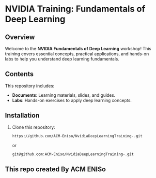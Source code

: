 # NVIDIA Training: Fundamentals of Deep Learning

## Overview
Welcome to the **NVIDIA Fundamentals of Deep Learning** workshop! This training covers essential concepts, practical applications, and hands-on labs to help you understand deep learning fundamentals.

## Contents
This repository includes:
- **Documents**: Learning materials, slides, and guides.
- **Labs**: Hands-on exercises to apply deep learning concepts.


## Installation
1. Clone this repository:
   ```bash
   https://github.com/ACM-Eniso/NvidiaDeepLearningTraining-.git
    ```
   or
   ```bash
   git@github.com:ACM-Eniso/NvidiaDeepLearningTraining-.git
   ```
## This repo created By ACM ENISo
